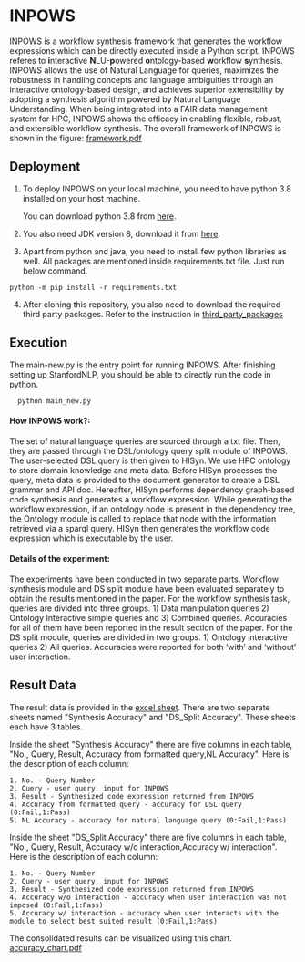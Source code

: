 # INPOWS

INPOWS is a workflow synthesis framework that generates the workflow expressions which can be directly executed inside a Python script.
INPOWS referes to **i**nteractive **N**LU-**p**owered **o**ntology-based **w**orkflow **s**ynthesis. INPOWS allows the use of Natural Language for queries, maximizes the robustness in handling concepts and language ambiguities through an interactive ontology-based design, and achieves superior extensibility by adopting a synthesis algorithm powered by Natural Language Understanding. When being integrated into a FAIR data management system for HPC, INPOWS shows the efficacy in enabling flexible, robust, and extensible workflow synthesis. The overall framework of INPOWS is shown in the figure: [framework.pdf](https://github.com/mithildave/HISyn_copy/files/8494151/framework.pdf)


## Deployment

1. To deploy INPOWS on your local machine, you need to have python 3.8 installed on your host machine.

      You can download python 3.8 from [here](https://www.python.org/downloads/).
      
2. You also need JDK version 8, download it from [here](https://www.oracle.com/java/technologies/downloads/#java8).

3. Apart from python and java, you need to install few python libraries as well. All packages are mentioned inside requirements.txt file. Just run below command. 

```
python -m pip install -r requirements.txt
```

4. After cloning this repository, you also need to download the required third party packages. Refer to the instruction in [third_party_packages](https://github.com/mithildave/HISyn_copy/blob/main/third_party_pkgs/README.md) 


## Execution

The main-new.py is the entry point for running INPOWS. After finishing setting up StanfordNLP, you should be able to directly run the code in python.

      python main_new.py


#### How INPOWS work?:

The set of natural language queries are sourced through a txt file. Then, they are passed through the DSL/ontology query split module of INPOWS. The user-selected DSL query is then given to HISyn. We use HPC ontology to store domain knowledge and meta data. Before HISyn processes the query, meta data is provided to the document generator to create a DSL grammar and API doc. Hereafter, HISyn performs dependency graph-based code synthesis and generates a workflow expression. While generating the workflow expression, if an ontology node is present in the dependency tree, the Ontology module is called to replace that node with the information retrieved via a sparql query. HISyn then generates the workflow code expression which is executable by the user. 

#### Details of the experiment:

The experiments have been conducted in two separate parts. Workflow synthesis module and DS split module have been evaluated separately to obtain the results mentioned in the paper. For the workflow synthesis task, queries are divided into three groups. 1) Data manipulation queries 2) Ontology Interactive simple queries and 3) Combined queries. Accuracies for all of them have been reported in the result section of the paper. For the DS split module, queries are divided in two groups. 1) Ontology interactive queries 2) All queries. Accuracies were reported for both ‘with’ and ‘without’ user interaction.  

## Result Data

The result data is provided in the [excel sheet](https://github.com/mithildave/HISyn_copy/blob/main/Experiments/Artifact%20Description.xlsx). There are two separate sheets named "Synthesis Accuracy" and "DS_Split Accuracy". These sheets each have 3 tables. 

Inside the sheet "Synthesis Accuracy" there are five columns in each table, "No., Query, Result, Accuracy from formatted query,NL Accuracy". Here is the description of each column:

```
1. No. - Query Number
2. Query - user query, input for INPOWS
3. Result - Synthesized code expression returned from INPOWS
4. Accuracy from formatted query - accuracy for DSL query (0:Fail,1:Pass)
5. NL Accuracy - accuracy for natural language query (0:Fail,1:Pass)
```
Inside the sheet "DS_Split Accuracy" there are five columns in each table, "No., Query, Result, Accuracy w/o interaction,Accuracy w/ interaction". Here is the description of each column:

```
1. No. - Query Number
2. Query - user query, input for INPOWS
3. Result - Synthesized code expression returned from INPOWS
4. Accuracy w/o interaction - accuracy when user interaction was not imposed (0:Fail,1:Pass)
5. Accuracy w/ interaction - accuracy when user interacts with the module to select best suited result (0:Fail,1:Pass)
```

The consolidated results can be visualized using this chart. [accuracy_chart.pdf](https://github.com/mithildave/HISyn_copy/files/8494206/accuracy.1.pdf)
